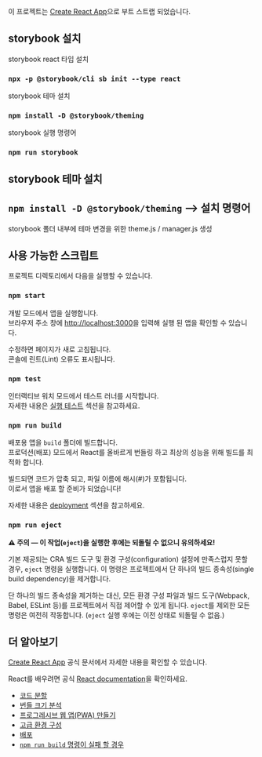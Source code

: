 이 프로젝트는 [Create React App](https://github.com/facebook/create-react-app)으로 부트 스트랩 되었습니다.

## storybook 설치

storybook react 타입 설치
### `npx -p @storybook/cli sb init --type react`

storybook 테마 설치
### `npm install -D @storybook/theming`

storybook 실행 명령어
### `npm run storybook`

## storybook 테마 설치
## `npm install -D @storybook/theming` --> 설치 명령어

storybook 폴더 내부에 테마 변경을 위한 
theme.js / manager.js 생성
 



## 사용 가능한 스크립트

프로젝트 디렉토리에서 다음을 실행할 수 있습니다.

### `npm start`

개발 모드에서 앱을 실행합니다.<br />
브라우저 주소 창에 [http://localhost:3000](http://localhost:3000)을 입력해 실행 된 앱을 확인할 수 있습니다.


수정하면 페이지가 새로 고침됩니다. <br />
콘솔에 린트(Lint) 오류도 표시됩니다.

### `npm test`

인터랙티브 워치 모드에서 테스트 러너를 시작합니다.<br />
자세한 내용은 [실행 테스트](https://facebook.github.io/create-react-app/docs/running-tests) 섹션을 참고하세요.

### `npm run build`

배포용 앱을 `build` 폴더에 빌드합니다. <br />
프로덕션(배포) 모드에서 React를 올바르게 번들링 하고 최상의 성능을 위해 빌드를 최적화 합니다.

빌드되면 코드가 압축 되고, 파일 이름에 해시(#)가 포함됩니다. <br />
이로서 앱을 배포 할 준비가 되었습니다!

자세한 내용은 [deployment](https://facebook.github.io/create-react-app/docs/deployment) 섹션을 참고하세요.

### `npm run eject`

**⚠️ 주의 — 이 작업(`eject`)을 실행한 후에는 되돌릴 수 없으니 유의하세요!**

기본 제공되는 CRA 빌드 도구 및 환경 구성(configuration) 설정에 만족스럽지 못할 경우, `eject` 명령을 실행합니다. 
이 명령은 프로젝트에서 단 하나의 빌드 종속성(single build dependency)을 제거합니다.

단 하나의 빌드 종속성을 제거하는 대신, 모든 환경 구성 파일과 빌드 도구(Webpack, Babel, ESLint 등)를 프로젝트에서 직접 제어할 수 있게 됩니다. `eject`를 제외한 모든 명령은 여전히 작동합니다. (`eject` 실행 후에는 이전 상태로 되돌릴 수 없음.)


## 더 알아보기

[Create React App](https://facebook.github.io/create-react-app/docs/getting-started) 공식 문서에서 자세한 내용을 확인할 수 있습니다.

React를 배우려면 공식 [React documentation](https://reactjs.org/)을 확인하세요.

- [코드 분할](https://facebook.github.io/create-react-app/docs/code-splitting)
- [번들 크기 분석](https://facebook.github.io/create-react-app/docs/analyzing-the-bundle-size)
- [프로그레시브 웹 앱(PWA) 만들기](https://facebook.github.io/create-react-app/docs/making-a-progressive-web-app)
- [고급 환경 구성](https://facebook.github.io/create-react-app/docs/advanced-configuration)
- [배포](https://facebook.github.io/create-react-app/docs/deployment)
- [`npm run build` 명령이 실패 할 경우](https://facebook.github.io/create-react-app/docs/troubleshooting#npm-run-build-fails-to-minify)
